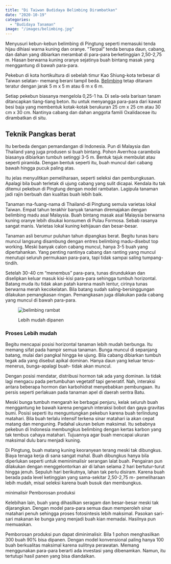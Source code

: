 ```yaml
---
title: "Di Taiwan Budidaya Belimbing Dirambatkan"
date: "2020-10-19"
categories: 
  - "Budidaya Tanaman"
image: "/images/belimbing.jpg"
---
```


Menyusuri kebun-kebun belimbing di Pingtung seperti memasuki tenda hijau dihiasi warna kuning dan oranye. "Terpal” tenda berupa daun, cabang, dan dahan yang dibiarkan merambat di para-para berketinggian 2,50-2,75 m. Hiasan berwarna kuning oranye sejatinya buah bintang masak yang menggantung di bawah para-para.

Pekebun di kota hortikultura di sebelah timur Kao Shiung-kota terbesar di Taiwan selatan- memang berani tampil beda. [Belimbing](http://localhost/mitra/topik/belimbing "Belimbing") tetap ditanam teratur dengan jarak 5 m x 5 m atau 6 m x 6 m.

Setiap pekebun biasanya mengelola 0,25-1 ha. Di sela-sela barisan tanam ditancapkan tiang-tiang beton. Itu untuk menyangga para-para dari kawat besi baja yang membentuk kotak-kotak berukuran 25 cm x 25 cm atau 30 cm x 30 cm. Nantinya cabang dan dahan anggota famili Oxalidaceae itu dirambatkan di situ.

## Teknik Pangkas berat

Itu berbeda dengan pemandangan di Indonesia. Pun di Malaysia dan Thailand yang juga produsen si buah bintang. Pohon Averrhoa carambola biasanya dibiarkan tumbuh setinggi 3-5 m. Bentuk tajuk membulat atau seperti piramida. Dengan bentuk seperti itu, buah muncul dari cabang bawah hingga pucuk paling atas.

Itu jelas menyulitkan pemeliharaan, seperti seleksi dan pembungkusan. Apalagi bila buah terletak di ujung cabang yang sulit dicapai. Kendala itu tak ditemui pekebun di Pingtung dengan model rambatan. Lagipula tanaman jadi rajin berbuah dan kualitas buah lebih baik.

Tanaman ma-fuang-nama di Thailand-di Pingtung semula varietas lokal Taiwan. Empat tahun terakhir banyak tanaman diremajakan dengan belimbing madu asal Malaysia. Buah bintang masak asal Malaysia berwarna kuning oranye lebih disukai konsumen di Pulau Formosa. Sebab rasanya sangat manis. Varietas lokal kuning kehijauan dan besar-besar.

Tanaman asli berumur puluhan tahun dipangkas berat. Begitu tunas baru muncul langsung disambung dengan entres belimbing madu-disebut top working. Meski banyak calon cabang muncul, hanya 3-5 buah yang dipertahankan. Yang penting nantinya cabang dan ranting yang muncul menutupi seluruh permukaan para-para, tapi tidak sampai saling tumpang-tindih.

Setelah 30-40 cm “menembus” para-para, tunas dirundukkan dan diselipkan keluar masuk kisi-kisi para-para sehingga tumbuh horizontal. Batang muda itu tidak akan patah karena masih lentur, cirinya tunas berwarna merah kecokelatan. Bila batang sudah saling-bersinggungan dilakukan pemangkasan ringan. Pemangkasan juga dilakukan pada cabang yang muncul di bawah para-para.

<figure>

![belimbing rambat](/images/blimbing.jpg)

<figcaption>

Lebih mudah dipanen

</figcaption>

</figure>

### Proses Lebih mudah

Begitu mencapai posisi horizontal tanaman lebih mudah berbunga. Itu memang sifat pada hampir semua tanaman. Bunga muncul di sepanjang batang, mulai dari pangkal hingga ke ujung. Bila cabang dibiarkan tumbuh tegak ada yang disebut apikal dominan. Hanya daun yang keluar terus-menerus, bunga-apalagi buah- tidak akan muncul.

Dengan posisi mendatar, distribusi hormon tak ada yang dominan. Ia tidak lagi mengacu pada pertumbuhan vegetatif tapi generatif. Nah, interaksi antara beberapa hormon dan karbohidrat menyebabkan pembungaan. Itu persis seperti perlakuan pada tanaman apel di daerah sentra Batu.

Meski bunga tumbuh mengarah ke berbagai penjuru, kelak seluruh buah menggantung ke bawah karena pengaruh interaksi bobot dan gaya gravitas bumi. Posisi seperti itu menguntungkan pekebun karena buah terlindung matahari. Bila buah terlalu intensif terkena sinar matahari ia akan cepat matang dan menguning. Padahal ukuran belum maksimal. Itu sebabnya pekebun di Indonesia membungkus belimbing dengan kertas karbon yang tak tembus cahaya matahari. Tujuannya agar buah mencapai ukuran maksimal dulu baru menjadi kuning.

Di Pingtung, buah matang kuning keoranyean terang meski tak dibungkus. Biaya tenaga kerja di sana sangat mahal. Buah dibungkus hanya bila diperlukan seperti untuk meminimalisir serangan lalat buah. Pengairan pun dilakukan dengan menggelontorkan air di lahan selama 2 hari bertutur-turut hingga jenuh. Sepuluh hari berikutnya, lahan tak perlu disiram. Karena buah berada pada level ketinggian yang sama-sekitar 2,50-2,75 m- pemeliharaan lebih mudah, misal seleksi karena buah busuk dan membungkus.

minimalisir Pemborosan produksi

Kelebihan lain, buah yang dihasilkan seragam dan besar-besar meski tak dijarangkan. Dengan model para-para semua daun memperoleh sinar matahari penuh sehingga proses fotosintesis lebih maksimal. Pasokan sari-sari makanan ke bunga yang menjadi buah kian memadai. Hasilnya pun memuaskan.

Pemborosan produksi pun dapat diminimalisir. Bila 1 pohon menghasilkan 300 buah 90% bisa dipanen. Dengan model konvensional paling hanya 100 buah berkualitas maksimal karena sulitnya perawatan. Memang menggunakan para-para berarti ada investasi yang dibenamkan. Namun, itu tertutupi hasil panen yang bisa diandalkan.
